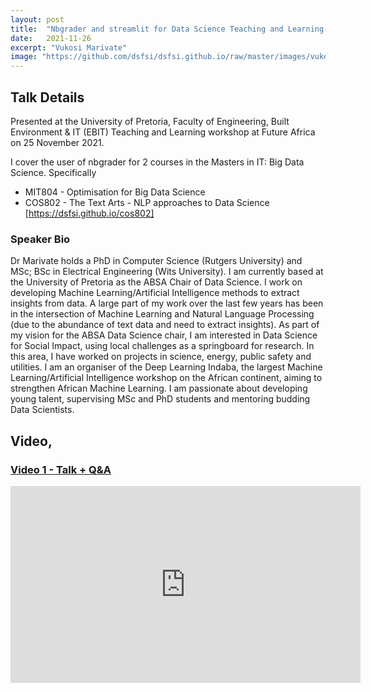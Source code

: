 ```yaml
---
layout: post
title:  "Nbgrader and streamlit for Data Science Teaching and Learning-EBIT T&L[Workshop]"
date:   2021-11-26
excerpt: "Vukosi Marivate"
image: "https://github.com/dsfsi/dsfsi.github.io/raw/master/images/vukosiWorkshop.png"
---
```


## Talk Details

Presented at the University of Pretoria, Faculty of Engineering, Built Environment & IT (EBIT) Teaching and Learning workshop at Future Africa on 25 November 2021.

I cover the user of nbgrader for 2 courses in the Masters in IT: Big Data Science. Specifically
* MIT804 - Optimisation for Big Data Science
* COS802 - The Text Arts - NLP approaches to Data Science [https://dsfsi.github.io/cos802]
### Speaker Bio
Dr Marivate holds a PhD in Computer Science (Rutgers University) and MSc; BSc in Electrical Engineering (Wits University). I am currently based at the University of Pretoria as the ABSA Chair of Data Science. I work on developing Machine Learning/Artificial Intelligence methods to extract insights from data. A large part of my work over the last few years has been in the intersection of Machine Learning and Natural Language Processing (due to the abundance of text data and need to extract insights). As part of my vision for the ABSA Data Science chair, I am interested in Data Science for Social Impact, using local challenges as a springboard for research. In this area, I have worked on projects in science, energy, public safety and utilities. I am an organiser of the Deep Learning Indaba, the largest Machine Learning/Artificial Intelligence workshop on the African continent, aiming to strengthen African Machine Learning. I am passionate about developing young talent, supervising MSc and PhD students and mentoring budding Data Scientists.
## Video,
### [Video 1 - Talk + Q&A](https://youtu.be/zC9dLkH3Ugg)
<iframe width="560" height="315" src="https://www.youtube.com/embed/zC9dLkH3Ugg" title="YouTube video player" frameborder="0" allow="accelerometer; autoplay; clipboard-write; encrypted-media; gyroscope; picture-in-picture" allowfullscreen></iframe>
